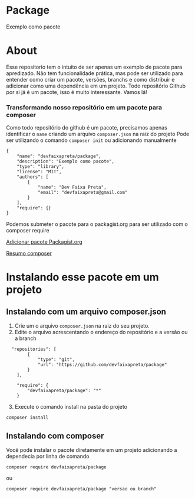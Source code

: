 # Package
Exemplo como pacote

# About
Esse repositorio tem o intuito de ser apenas um exemplo de pacote para apredizado.
Não tem funcionalidade prática, mas pode ser utilizado para entender como criar um pacote, versões, branchs e como distribuir e adicionar como uma dependência em um projeto.
Todo repositório Github por si já é um pacote, isso é muito interessante. 
Vamos lá!

### Transformando nosso repositório em um pacote para composer
Como todo repositório do github é um pacote, precisamos apenas identificar o `name` criando um arquivo `composer.json` na raiz do projeto
Pode ser utilizando o comando `composer init` ou adicionando manualmente
```
{
    "name": "devfaixapreta/package",
    "description": "Exemplo como pacote",
    "type": "library",
    "license": "MIT",
    "authors": [
        {
            "name": "Dev Faixa Preta",
            "email": "devfaixapreta@gmail.com"
        }
    ],
    "require": {}
}
```
Podemos submeter o pacote para o packagist.org para ser utilizado com o composer require

[Adicionar pacote Packagist.org](https://packagist.org/packages/submit)

[Resumo composer](https://github.com/devfaixapreta/resumo-composer)



# Instalando esse pacote em um projeto
## Instalando com um arquivo composer.json
1. Crie um o arquivo `composer.json` na raiz do seu projeto.
2. Edite o arquivo acrescentando o endereço do repositório e a versão ou a branch
```
  "repositories": [
        {
            "type": "git",
            "url": "https://github.com/devfaixapreta/package"
        }
    ],

    "require": {
        "devfaixapreta/package": "*"
    }
```
3. Execute o comando install na pasta do projeto
```
composer install
```

## Instalando com composer
Você pode instalar o pacote diretamente em um projeto adicionando a dependecia por linha de comando
```
composer require devfaixapreta/package
```
ou
```
composer require devfaixapreta/package "versao ou branch"
```